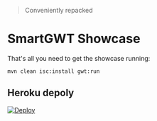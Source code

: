 > Conveniently repacked
# SmartGWT Showcase

That's all you need to get the showcase running:

```shell-script
mvn clean isc:install gwt:run
```

## Heroku depoly
[![Deploy](https://www.herokucdn.com/deploy/button.svg)](https://heroku.com/deploy)